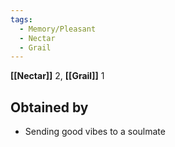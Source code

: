 ```yaml
---
tags:
  - Memory/Pleasant
  - Nectar
  - Grail
---
```

**[[Nectar]]** 2, **[[Grail]]** 1
## Obtained by

- Sending good vibes to a soulmate
